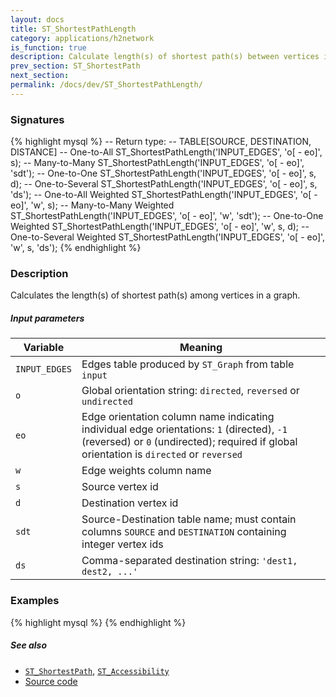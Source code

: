 ```yaml
---
layout: docs
title: ST_ShortestPathLength
category: applications/h2network
is_function: true
description: Calculate length(s) of shortest path(s) between vertices in a graph
prev_section: ST_ShortestPath
next_section:
permalink: /docs/dev/ST_ShortestPathLength/
---
```


### Signatures

{% highlight mysql %}
-- Return type:
--     TABLE[SOURCE, DESTINATION, DISTANCE]
-- One-to-All
ST_ShortestPathLength('INPUT_EDGES', 'o[ - eo]', s);
-- Many-to-Many
ST_ShortestPathLength('INPUT_EDGES', 'o[ - eo]', 'sdt');
-- One-to-One
ST_ShortestPathLength('INPUT_EDGES', 'o[ - eo]', s, d);
-- One-to-Several
ST_ShortestPathLength('INPUT_EDGES', 'o[ - eo]', s, 'ds');
-- One-to-All Weighted
ST_ShortestPathLength('INPUT_EDGES', 'o[ - eo]', 'w', s);
-- Many-to-Many Weighted
ST_ShortestPathLength('INPUT_EDGES', 'o[ - eo]', 'w', 'sdt');
-- One-to-One Weighted
ST_ShortestPathLength('INPUT_EDGES', 'o[ - eo]', 'w', s, d);
-- One-to-Several Weighted
ST_ShortestPathLength('INPUT_EDGES', 'o[ - eo]', 'w', s, 'ds');
{% endhighlight %}

### Description

Calculates the length(s) of shortest path(s) among vertices in a
graph.

##### Input parameters

| Variable      | Meaning                                                                                                                                                                               |
|---------------|---------------------------------------------------------------------------------------------------------------------------------------------------------------------------------------|
| `INPUT_EDGES` | Edges table produced by `ST_Graph` from table `input`                                                                                                                                 |
| `o`           | Global orientation string: `directed`, `reversed` or `undirected`                                                                                                                     |
| `eo`          | Edge orientation column name indicating individual edge orientations: `1` (directed), `-1` (reversed) or `0` (undirected); required if global orientation is `directed` or `reversed` |
| `w`           | Edge weights column name                                                                                                                                                              |
| `s`           | Source vertex id                                                                                                                                                                      |
| `d`           | Destination vertex id                                                                                                                                                                 |
| `sdt`         | Source-Destination table name; must contain columns `SOURCE` and `DESTINATION` containing integer vertex ids                                                                          |
| `ds`          | Comma-separated destination string: `'dest1, dest2, ...'`                                                                                                                             |

### Examples

{% highlight mysql %}
{% endhighlight %}

##### See also

* [`ST_ShortestPath`](../ST_ShortestPath),
  [`ST_Accessibility`](../ST_Accessibility)
* <a href="https://github.com/irstv/H2GIS/blob/master/h2network/src/main/java/org/h2gis/network/graph_creator/ST_ShortestPathLength.java" target="_blank">Source code</a>
